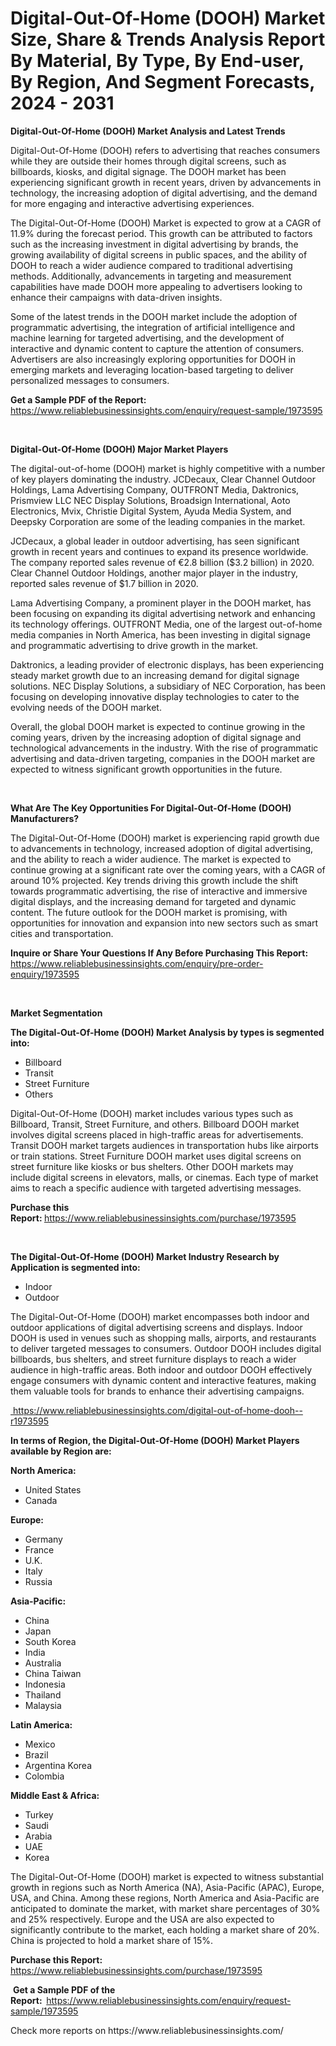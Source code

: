 <p><h1>Digital-Out-Of-Home (DOOH) Market Size, Share & Trends Analysis Report By Material, By Type, By End-user, By Region, And Segment Forecasts, 2024 - 2031</h1></p><p><strong>Digital-Out-Of-Home (DOOH) Market Analysis and Latest Trends</strong></p>
<p><p>Digital-Out-Of-Home (DOOH) refers to advertising that reaches consumers while they are outside their homes through digital screens, such as billboards, kiosks, and digital signage. The DOOH market has been experiencing significant growth in recent years, driven by advancements in technology, the increasing adoption of digital advertising, and the demand for more engaging and interactive advertising experiences.</p><p>The Digital-Out-Of-Home (DOOH) Market is expected to grow at a CAGR of 11.9% during the forecast period. This growth can be attributed to factors such as the increasing investment in digital advertising by brands, the growing availability of digital screens in public spaces, and the ability of DOOH to reach a wider audience compared to traditional advertising methods. Additionally, advancements in targeting and measurement capabilities have made DOOH more appealing to advertisers looking to enhance their campaigns with data-driven insights.</p><p>Some of the latest trends in the DOOH market include the adoption of programmatic advertising, the integration of artificial intelligence and machine learning for targeted advertising, and the development of interactive and dynamic content to capture the attention of consumers. Advertisers are also increasingly exploring opportunities for DOOH in emerging markets and leveraging location-based targeting to deliver personalized messages to consumers.</p></p>
<p><strong>Get a Sample PDF of the Report:&nbsp;</strong> <a href="https://www.reliablebusinessinsights.com/enquiry/request-sample/1973595">https://www.reliablebusinessinsights.com/enquiry/request-sample/1973595</a></p>
<p>&nbsp;</p>
<p><strong>Digital-Out-Of-Home (DOOH) Major Market Players</strong></p>
<p><p>The digital-out-of-home (DOOH) market is highly competitive with a number of key players dominating the industry. JCDecaux, Clear Channel Outdoor Holdings, Lama Advertising Company, OUTFRONT Media, Daktronics, Prismview LLC NEC Display Solutions, Broadsign International, Aoto Electronics, Mvix, Christie Digital System, Ayuda Media System, and Deepsky Corporation are some of the leading companies in the market.</p><p>JCDecaux, a global leader in outdoor advertising, has seen significant growth in recent years and continues to expand its presence worldwide. The company reported sales revenue of €2.8 billion ($3.2 billion) in 2020. Clear Channel Outdoor Holdings, another major player in the industry, reported sales revenue of $1.7 billion in 2020.</p><p>Lama Advertising Company, a prominent player in the DOOH market, has been focusing on expanding its digital advertising network and enhancing its technology offerings. OUTFRONT Media, one of the largest out-of-home media companies in North America, has been investing in digital signage and programmatic advertising to drive growth in the market.</p><p>Daktronics, a leading provider of electronic displays, has been experiencing steady market growth due to an increasing demand for digital signage solutions. NEC Display Solutions, a subsidiary of NEC Corporation, has been focusing on developing innovative display technologies to cater to the evolving needs of the DOOH market.</p><p>Overall, the global DOOH market is expected to continue growing in the coming years, driven by the increasing adoption of digital signage and technological advancements in the industry. With the rise of programmatic advertising and data-driven targeting, companies in the DOOH market are expected to witness significant growth opportunities in the future.</p></p>
<p>&nbsp;</p>
<p><strong>What Are The Key Opportunities For Digital-Out-Of-Home (DOOH) Manufacturers?</strong></p>
<p><p>The Digital-Out-Of-Home (DOOH) market is experiencing rapid growth due to advancements in technology, increased adoption of digital advertising, and the ability to reach a wider audience. The market is expected to continue growing at a significant rate over the coming years, with a CAGR of around 10% projected. Key trends driving this growth include the shift towards programmatic advertising, the rise of interactive and immersive digital displays, and the increasing demand for targeted and dynamic content. The future outlook for the DOOH market is promising, with opportunities for innovation and expansion into new sectors such as smart cities and transportation.</p></p>
<p><strong>Inquire or Share Your Questions If Any Before Purchasing This Report:</strong> <a href="https://www.reliablebusinessinsights.com/enquiry/pre-order-enquiry/1973595">https://www.reliablebusinessinsights.com/enquiry/pre-order-enquiry/1973595</a></p>
<p>&nbsp;</p>
<p><strong>Market Segmentation</strong></p>
<p><strong>The Digital-Out-Of-Home (DOOH) Market Analysis by types is segmented into:</strong></p>
<p><ul><li>Billboard</li><li>Transit</li><li>Street Furniture</li><li>Others</li></ul></p>
<p><p>Digital-Out-Of-Home (DOOH) market includes various types such as Billboard, Transit, Street Furniture, and others. Billboard DOOH market involves digital screens placed in high-traffic areas for advertisements. Transit DOOH market targets audiences in transportation hubs like airports or train stations. Street Furniture DOOH market uses digital screens on street furniture like kiosks or bus shelters. Other DOOH markets may include digital screens in elevators, malls, or cinemas. Each type of market aims to reach a specific audience with targeted advertising messages.</p></p>
<p><strong>Purchase this Report:&nbsp;</strong><a href="https://www.reliablebusinessinsights.com/purchase/1973595">https://www.reliablebusinessinsights.com/purchase/1973595</a></p>
<p>&nbsp;</p>
<p><strong>The Digital-Out-Of-Home (DOOH) Market Industry Research by Application is segmented into:</strong></p>
<p><ul><li>Indoor</li><li>Outdoor</li></ul></p>
<p><p>The Digital-Out-Of-Home (DOOH) market encompasses both indoor and outdoor applications of digital advertising screens and displays. Indoor DOOH is used in venues such as shopping malls, airports, and restaurants to deliver targeted messages to consumers. Outdoor DOOH includes digital billboards, bus shelters, and street furniture displays to reach a wider audience in high-traffic areas. Both indoor and outdoor DOOH effectively engage consumers with dynamic content and interactive features, making them valuable tools for brands to enhance their advertising campaigns.</p></p>
<p><a href="https://www.reliablebusinessinsights.com/digital-out-of-home-dooh--r1973595">&nbsp;https://www.reliablebusinessinsights.com/digital-out-of-home-dooh--r1973595</a></p>
<p><strong>In terms of Region, the Digital-Out-Of-Home (DOOH) Market Players available by Region are:</strong></p>
<p>
    <p> <strong> North America: </strong>
        <ul>
            <li>United States</li>
            <li>Canada</li>
        </ul>
        </p> 
    <p> <strong> Europe: </strong>
        <ul>
            <li>Germany</li>
            <li>France</li>
            <li>U.K.</li>
            <li>Italy</li>
            <li>Russia</li>
        </ul>
        </p> 
    <p> <strong> Asia-Pacific: </strong>
        <ul>
            <li>China</li>
            <li>Japan</li>
            <li>South Korea</li>
            <li>India</li>
            <li>Australia</li>
            <li>China Taiwan</li>
            <li>Indonesia</li>
            <li>Thailand</li>
            <li>Malaysia</li>
        </ul>
        </p> 
    <p> <strong> Latin America: </strong>
        <ul>
            <li>Mexico</li>
            <li>Brazil</li>
            <li>Argentina Korea</li>
            <li>Colombia</li>
        </ul>
        </p> 
    <p> <strong> Middle East & Africa: </strong>
        <ul>
            <li>Turkey</li>
            <li>Saudi</li>
            <li>Arabia</li>
            <li>UAE</li>
            <li>Korea</li>
        </ul>
    </p>
    </p>
<p><p>The Digital-Out-Of-Home (DOOH) market is expected to witness substantial growth in regions such as North America (NA), Asia-Pacific (APAC), Europe, USA, and China. Among these regions, North America and Asia-Pacific are anticipated to dominate the market, with market share percentages of 30% and 25% respectively. Europe and the USA are also expected to significantly contribute to the market, each holding a market share of 20%. China is projected to hold a market share of 15%.</p></p>
<p><strong>Purchase this Report: </strong><a href="https://www.reliablebusinessinsights.com/purchase/1973595">https://www.reliablebusinessinsights.com/purchase/1973595</a></p>
<p>&nbsp;<strong>Get a Sample PDF of the Report:&nbsp;&nbsp;</strong><a href="https://www.reliablebusinessinsights.com/enquiry/request-sample/1973595">https://www.reliablebusinessinsights.com/enquiry/request-sample/1973595</a></p>
<p><strong></strong></p>
<p>Check more reports on https://www.reliablebusinessinsights.com/</p>